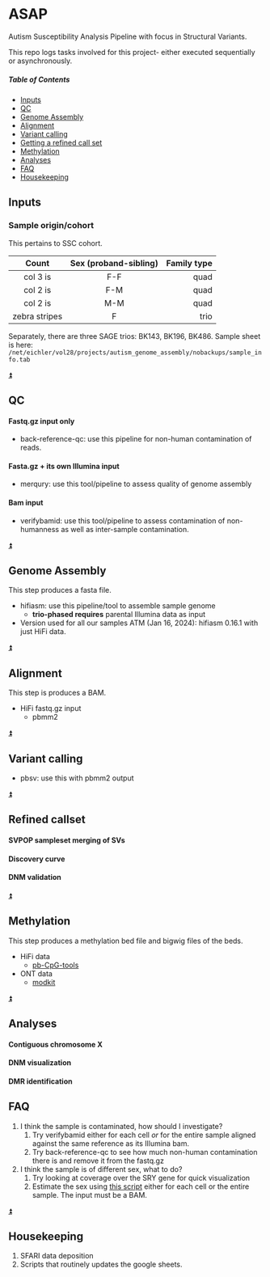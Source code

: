 # ASAP
Autism Susceptibility Analysis Pipeline with focus in Structural Variants.

This repo logs tasks involved for this project- either executed sequentially or asynchronously.  

##### Table of Contents
* [Inputs](#inputs)
* [QC](#qc)
* [Genome Assembly](#genome-assembly)
* [Alignment](#alignment)
* [Variant calling](#variant-calling)
* [Getting a refined call set](#refined-callset)
* [Methylation](#methylation)
* [Analyses](#analyses)
* [FAQ](#faq)
* [Housekeeping](#housekeeping)

## Inputs
### Sample origin/cohort
This pertains to SSC cohort.

|     Count      | Sex (proband-sibling) | Family type |
|:--------------:|:---------------------:|------------:|
|    col 3 is    |          F-F          |        quad |
|    col 2 is    |          F-M          |        quad |
|    col 2 is    |          M-M          |        quad |
| zebra stripes  |           F           |        trio |

Separately, there are three SAGE trios: BK143, BK196, BK486.
Sample sheet is here: `/net/eichler/vol28/projects/autism_genome_assembly/nobackups/sample_info.tab`

[:arrow_double_up:](#table-of-contents)
## QC
#### Fastq.gz input only
* back-reference-qc: use this pipeline for non-human contamination of reads.
#### Fasta.gz + its own Illumina input
* merqury: use this tool/pipeline to assess quality of genome assembly
#### Bam input
* verifybamid: use this tool/pipeline to assess contamination of non-humanness as well as inter-sample contamination.

[:arrow_double_up:](#table-of-contents)
## Genome Assembly
This step produces a fasta file.
* hifiasm: use this pipeline/tool to assemble sample genome
  * **trio-phased requires** parental Illumina data as input
* Version used for all our samples ATM (Jan 16, 2024): hifiasm 0.16.1 with just HiFi data.

[:arrow_double_up:](#table-of-contents)
## Alignment
This step is produces a BAM.
* HiFi fastq.gz input
  * pbmm2

[:arrow_double_up:](#table-of-contents)

## Variant calling
* pbsv: use this with pbmm2 output

[:arrow_double_up:](#table-of-contents)

## Refined callset
#### SVPOP sampleset merging of SVs
#### Discovery curve
#### DNM validation

[:arrow_double_up:](#table-of-contents)

## Methylation
This step produces a methylation bed file and bigwig files of the beds.
* HiFi data
  * [pb-CpG-tools](https://github.com/PacificBiosciences/pb-CpG-tools)
* ONT data
  * [modkit](https://github.com/nanoporetech/modkit)

[:arrow_double_up:](#table-of-contents)

## Analyses
#### Contiguous chromosome X
#### DNM visualization
#### DMR identification

## FAQ
1. I think the sample is contaminated, how should I investigate?
   1. Try verifybamid either for each cell *or* for the entire sample aligned against the same reference as its Illumina bam.
   2. Try back-reference-qc to see how much non-human contamination there is and remove it from the fastq.gz
2. I think the sample is of different sex, what to do?
   1. Try looking at coverage over the SRY gene for quick visualization
   2. Estimate the sex using [this script](https://github.com/projectoriented/bio-utils/blob/main/sex-estimator.py) either for each cell or the entire sample. The input must be a BAM.

[:arrow_double_up:](#table-of-contents)

## Housekeeping
1. SFARI data deposition
2. Scripts that routinely updates the google sheets.

